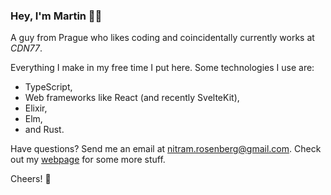 ### Hey, I'm Martin 👋🏼

A guy from Prague who likes coding and coincidentally currently works at *CDN77*.

Everything I make in my free time I put here. Some technologies I use are:

- TypeScript,
- Web frameworks like React (and recently SvelteKit),
- Elixir,
- Elm,
- and Rust.

Have questions? Send me an email at nitram.rosenberg@gmail.com. Check out my [webpage](https://marrrt.in) for some more stuff.

Cheers! 🚀
